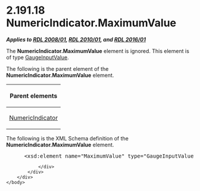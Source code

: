 <html dir="LTR" xmlns:mshelp="http://msdn.microsoft.com/mshelp" xmlns:ddue="http://ddue.schemas.microsoft.com/authoring/2003/5" xmlns:xlink="http://www.w3.org/1999/xlink" xmlns:tool="http://www.microsoft.com/tooltip">
    <head>
        <meta http-equiv="Content-Type" content="text/html; CHARSET=utf-8"></meta>
        <meta name="save" content="history"></meta>
        <title>2.191.18 NumericIndicator.MaximumValue</title>
        <xml>
            <mshelp:toctitle title="2.191.18 NumericIndicator.MaximumValue"></mshelp:toctitle>
            <mshelp:rltitle title="[MS-RDL]: NumericIndicator.MaximumValue"></mshelp:rltitle>
            <mshelp:keyword index="A" term="f4c97cab-e8e4-46b0-aa94-8d1cb5d423be"></mshelp:keyword>
            <mshelp:attr name="DCSext.ContentType" value="open specification"></mshelp:attr>
            <mshelp:attr name="AssetID" value="f4c97cab-e8e4-46b0-aa94-8d1cb5d423be"></mshelp:attr>
            <mshelp:attr name="TopicType" value="kbRef"></mshelp:attr>
            <mshelp:attr name="DCSext.Title" value="[MS-RDL]: NumericIndicator.MaximumValue" />
        </xml>
    </head>
    <body>
        <div id="header">
            <h1 class="heading">2.191.18 NumericIndicator.MaximumValue</h1>
        </div>
        <div id="mainSection">
            <div id="mainBody">
                <div id="allHistory" class="saveHistory"></div>
                <div id="sectionSection0" class="section" name="collapseableSection">
                    

<p><b><i>Applies to </i></b><a href="1e855f94-4617-47e4-b89e-0856c6cb420f.html"><b><i>RDL 2008/01</i></b></a><b><i>,
</i></b><a href="3428e690-a348-4ec7-8a6a-8efb42d2cdee.html"><b><i>RDL 2010/01</i></b></a><b><i>,
and </i></b><a href="52ce3983-2bfc-4e72-9359-42aaf5fe4509.html"><b><i>RDL 2016/01</i></b></a></p>

<p>The <b>NumericIndicator.MaximumValue</b> element is ignored.
This element is of type <a href="9463d0dc-2309-420e-994e-47562e7670a1.html">GaugeInputValue</a>.</p>

<p>The following is the parent element of the <b>NumericIndicator.MaximumValue</b>
element.</p>

<table>
 <thead>
  <tr>
   <th>
   <p>Parent elements</p>
   </th>
  </tr>
 </thead>
 <tr>
  <td>
  <p><a href="c5c791ef-1846-44ce-98ee-458cb4611d5d.html">NumericIndicator</a></p>
  </td>
 </tr>
</table>

<p>The following is the XML Schema definition of the <b>NumericIndicator.MaximumValue</b>
element.</p>

<dl>
<dd>
<div><pre> &lt;xsd:element name=&quot;MaximumValue&quot; type=&quot;GaugeInputValueType&quot; minOccurs=&quot;0&quot; /&gt;
</pre></div>
</dd></dl>


                </div>
            </div>
        </div>
    </body>
</html>